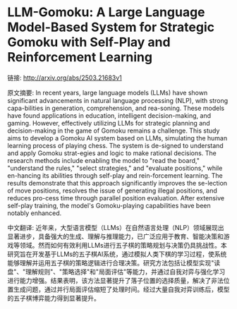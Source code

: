 # LLM-Gomoku: A Large Language Model-Based System for Strategic Gomoku with Self-Play and Reinforcement Learning

链接: http://arxiv.org/abs/2503.21683v1

原文摘要:
In recent years, large language models (LLMs) have shown significant
advancements in natural language processing (NLP), with strong capa-bilities in
generation, comprehension, and rea-soning. These models have found applications
in education, intelligent decision-making, and gaming. However, effectively
utilizing LLMs for strategic planning and decision-making in the game of Gomoku
remains a challenge. This study aims to develop a Gomoku AI system based on
LLMs, simulating the human learning process of playing chess. The system is
de-signed to understand and apply Gomoku strat-egies and logic to make rational
decisions. The research methods include enabling the model to "read the board,"
"understand the rules," "select strategies," and "evaluate positions," while
en-hancing its abilities through self-play and rein-forcement learning. The
results demonstrate that this approach significantly improves the se-lection of
move positions, resolves the issue of generating illegal positions, and reduces
pro-cess time through parallel position evaluation. After extensive self-play
training, the model's Gomoku-playing capabilities have been notably enhanced.

中文翻译:
近年来，大型语言模型（LLMs）在自然语言处理（NLP）领域展现出显著进步，具备强大的生成、理解与推理能力，已广泛应用于教育、智能决策和游戏等领域。然而如何有效利用LLMs进行五子棋的策略规划与决策仍具挑战性。本研究旨在开发基于LLMs的五子棋AI系统，通过模拟人类下棋的学习过程，使系统能够理解并运用五子棋的策略逻辑进行合理决策。研究方法包括让模型实现"读盘"、"理解规则"、"策略选择"和"局面评估"等能力，并通过自我对弈与强化学习进行能力增强。结果表明，该方法显著提升了落子位置的选择质量，解决了非法位置生成问题，通过并行局面评估缩短了处理时间。经过大量自我对弈训练后，模型的五子棋博弈能力得到显著提升。
